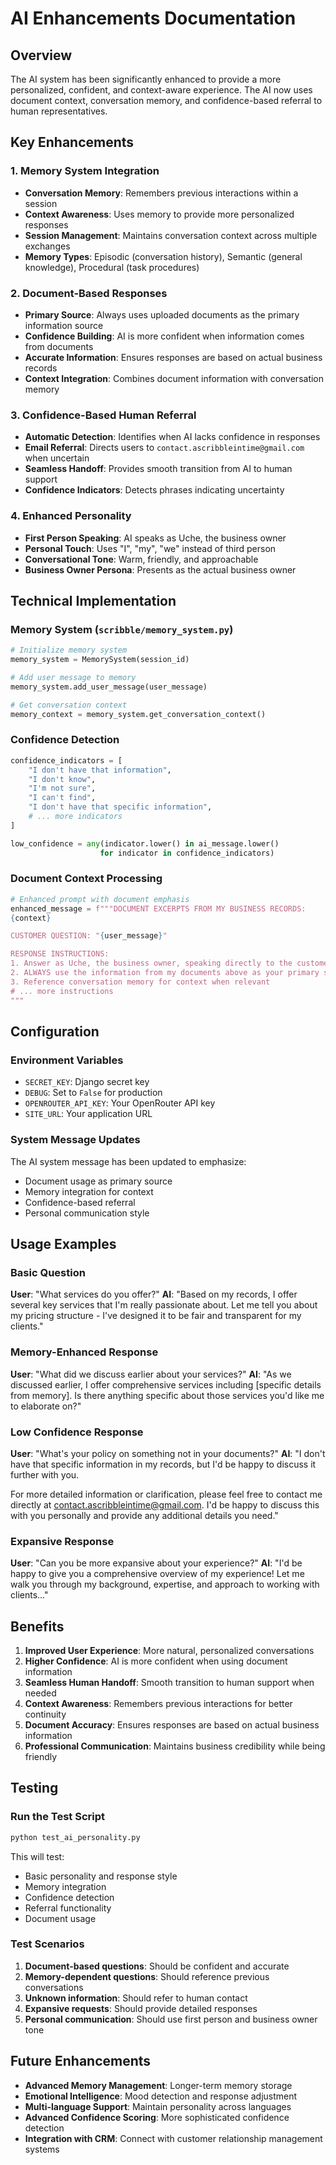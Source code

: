 # AI Enhancements Documentation

## Overview

The AI system has been significantly enhanced to provide a more personalized, confident, and context-aware experience. The AI now uses document context, conversation memory, and confidence-based referral to human representatives.

## Key Enhancements

### 1. **Memory System Integration**
- **Conversation Memory**: Remembers previous interactions within a session
- **Context Awareness**: Uses memory to provide more personalized responses
- **Session Management**: Maintains conversation context across multiple exchanges
- **Memory Types**: Episodic (conversation history), Semantic (general knowledge), Procedural (task procedures)

### 2. **Document-Based Responses**
- **Primary Source**: Always uses uploaded documents as the primary information source
- **Confidence Building**: AI is more confident when information comes from documents
- **Accurate Information**: Ensures responses are based on actual business records
- **Context Integration**: Combines document information with conversation memory

### 3. **Confidence-Based Human Referral**
- **Automatic Detection**: Identifies when AI lacks confidence in responses
- **Email Referral**: Directs users to `contact.ascribbleintime@gmail.com` when uncertain
- **Seamless Handoff**: Provides smooth transition from AI to human support
- **Confidence Indicators**: Detects phrases indicating uncertainty

### 4. **Enhanced Personality**
- **First Person Speaking**: AI speaks as Uche, the business owner
- **Personal Touch**: Uses "I", "my", "we" instead of third person
- **Conversational Tone**: Warm, friendly, and approachable
- **Business Owner Persona**: Presents as the actual business owner

## Technical Implementation

### Memory System (`scribble/memory_system.py`)
```python
# Initialize memory system
memory_system = MemorySystem(session_id)

# Add user message to memory
memory_system.add_user_message(user_message)

# Get conversation context
memory_context = memory_system.get_conversation_context()
```

### Confidence Detection
```python
confidence_indicators = [
    "I don't have that information",
    "I don't know",
    "I'm not sure",
    "I can't find",
    "I don't have that specific information",
    # ... more indicators
]

low_confidence = any(indicator.lower() in ai_message.lower() 
                    for indicator in confidence_indicators)
```

### Document Context Processing
```python
# Enhanced prompt with document emphasis
enhanced_message = f"""DOCUMENT EXCERPTS FROM MY BUSINESS RECORDS:
{context}

CUSTOMER QUESTION: "{user_message}"

RESPONSE INSTRUCTIONS:
1. Answer as Uche, the business owner, speaking directly to the customer
2. ALWAYS use the information from my documents above as your primary source
3. Reference conversation memory for context when relevant
# ... more instructions
"""
```

## Configuration

### Environment Variables
- `SECRET_KEY`: Django secret key
- `DEBUG`: Set to `False` for production
- `OPENROUTER_API_KEY`: Your OpenRouter API key
- `SITE_URL`: Your application URL

### System Message Updates
The AI system message has been updated to emphasize:
- Document usage as primary source
- Memory integration for context
- Confidence-based referral
- Personal communication style

## Usage Examples

### Basic Question
**User**: "What services do you offer?"
**AI**: "Based on my records, I offer several key services that I'm really passionate about. Let me tell you about my pricing structure - I've designed it to be fair and transparent for my clients."

### Memory-Enhanced Response
**User**: "What did we discuss earlier about your services?"
**AI**: "As we discussed earlier, I offer comprehensive services including [specific details from memory]. Is there anything specific about those services you'd like me to elaborate on?"

### Low Confidence Response
**User**: "What's your policy on something not in your documents?"
**AI**: "I don't have that specific information in my records, but I'd be happy to discuss it further with you.

For more detailed information or clarification, please feel free to contact me directly at contact.ascribbleintime@gmail.com. I'd be happy to discuss this with you personally and provide any additional details you need."

### Expansive Response
**User**: "Can you be more expansive about your experience?"
**AI**: "I'd be happy to give you a comprehensive overview of my experience! Let me walk you through my background, expertise, and approach to working with clients..."

## Benefits

1. **Improved User Experience**: More natural, personalized conversations
2. **Higher Confidence**: AI is more confident when using document information
3. **Seamless Human Handoff**: Smooth transition to human support when needed
4. **Context Awareness**: Remembers previous interactions for better continuity
5. **Document Accuracy**: Ensures responses are based on actual business information
6. **Professional Communication**: Maintains business credibility while being friendly

## Testing

### Run the Test Script
```bash
python test_ai_personality.py
```

This will test:
- Basic personality and response style
- Memory integration
- Confidence detection
- Referral functionality
- Document usage

### Test Scenarios
1. **Document-based questions**: Should be confident and accurate
2. **Memory-dependent questions**: Should reference previous conversations
3. **Unknown information**: Should refer to human contact
4. **Expansive requests**: Should provide detailed responses
5. **Personal communication**: Should use first person and business owner tone

## Future Enhancements

- **Advanced Memory Management**: Longer-term memory storage
- **Emotional Intelligence**: Mood detection and response adjustment
- **Multi-language Support**: Maintain personality across languages
- **Advanced Confidence Scoring**: More sophisticated confidence detection
- **Integration with CRM**: Connect with customer relationship management systems 